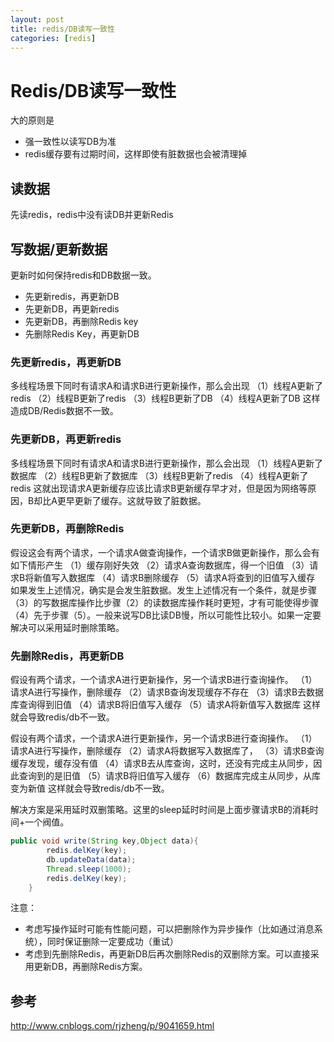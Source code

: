 ```yaml
---
layout: post
title: redis/DB读写一致性
categories: [redis]
---
```

# Redis/DB读写一致性
大的原则是
* 强一致性以读写DB为准
* redis缓存要有过期时间，这样即使有脏数据也会被清理掉

## 读数据
先读redis，redis中没有读DB并更新Redis

## 写数据/更新数据
更新时如何保持redis和DB数据一致。
* 先更新redis，再更新DB
* 先更新DB，再更新redis
* 先更新DB，再删除Redis key
* 先删除Redis Key，再更新DB

### 先更新redis，再更新DB
多线程场景下同时有请求A和请求B进行更新操作，那么会出现
（1）线程A更新了redis
（2）线程B更新了redis
（3）线程B更新了DB
（4）线程A更新了DB
这样造成DB/Redis数据不一致。

### 先更新DB，再更新redis
多线程场景下同时有请求A和请求B进行更新操作，那么会出现
（1）线程A更新了数据库
（2）线程B更新了数据库
（3）线程B更新了redis
（4）线程A更新了redis
这就出现请求A更新缓存应该比请求B更新缓存早才对，但是因为网络等原因，B却比A更早更新了缓存。这就导致了脏数据。

### 先更新DB，再删除Redis
假设这会有两个请求，一个请求A做查询操作，一个请求B做更新操作，那么会有如下情形产生
（1）缓存刚好失效
（2）请求A查询数据库，得一个旧值
（3）请求B将新值写入数据库
（4）请求B删除缓存
（5）请求A将查到的旧值写入缓存
如果发生上述情况，确实是会发生脏数据。发生上述情况有一个条件，就是步骤（3）的写数据库操作比步骤（2）的读数据库操作耗时更短，才有可能使得步骤（4）先于步骤（5）。一般来说写DB比读DB慢，所以可能性比较小。如果一定要解决可以采用延时删除策略。

### 先删除Redis，再更新DB
假设有两个请求，一个请求A进行更新操作，另一个请求B进行查询操作。
（1）请求A进行写操作，删除缓存
（2）请求B查询发现缓存不存在
（3）请求B去数据库查询得到旧值
（4）请求B将旧值写入缓存
（5）请求A将新值写入数据库
这样就会导致redis/db不一致。

假设有两个请求，一个请求A进行更新操作，另一个请求B进行查询操作。
（1）请求A进行写操作，删除缓存
（2）请求A将数据写入数据库了，
（3）请求B查询缓存发现，缓存没有值
（4）请求B去从库查询，这时，还没有完成主从同步，因此查询到的是旧值
（5）请求B将旧值写入缓存
（6）数据库完成主从同步，从库变为新值
这样就会导致redis/db不一致。

解决方案是采用延时双删策略。这里的sleep延时时间是上面步骤请求B的消耗时间+一个阀值。

```java
public void write(String key,Object data){
        redis.delKey(key);
        db.updateData(data);
        Thread.sleep(1000);
        redis.delKey(key);
    }
```
注意：
* 考虑写操作延时可能有性能问题，可以把删除作为异步操作（比如通过消息系统），同时保证删除一定要成功（重试）
* 考虑到先删除Redis，再更新DB后再次删除Redis的双删除方案。可以直接采用更新DB，再删除Redis方案。

## 参考
http://www.cnblogs.com/rjzheng/p/9041659.html